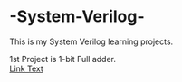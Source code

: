 # -System-Verilog-
This is my System Verilog learning projects.

1st Project is 1-bit Full adder. <br>
[Link Text](https://chief-panther-812.notion.site/System-Verilog-2161590d676b8026bcd1c49af0e46804?source=copy_link)


